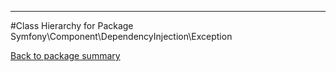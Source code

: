 - - -

#Class Hierarchy for Package Symfony\Component\DependencyInjection\Exception

<div><a href='https://github.com/JeyDotC/Hirudo-docs/tree/master/symfony/component/dependencyinjection/exception'>Back to package summary</a></div>


